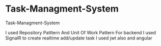 # Task-Managment-System
Task-Managment-System 

I used Repository Patttern And Unit Of Work Pattern For backend
I used SignalR to create realtime add/update task
I used jwt also
and angular 
